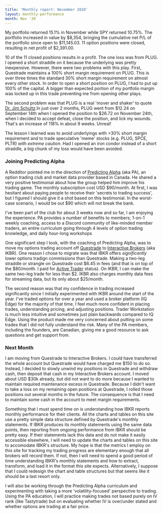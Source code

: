 ```yaml
---
title: 'Monthly report: November 2020'
layout: monthly-performance
month: Nov '20
---
```


My portfolio returned 15.1% in November while SPY returned 10.75%. The portfolio increased in value by $8,354, bringing the cumulative net P/L of the portfolio since open to $11,145.03. 11 option positions were closed, resulting in net profit of $2,391.00.

10 of the 11 closed positions results in a profit. The one loss was from PLUG. I opened a short straddle on it because the underlying was pretty inexpensive. However, there were two problems with this play. First, Questrade maintains a 100% short margin requirement on PLUG. This is over three times the standard 30% short margin requirement on almost every other stock. In order to open a short position on PLUG, I had to put up 100% of the capital. A bigger than expected portion of my portfolio margin was locked up in this trade preventing me from opening other plays.

The second problem was that PLUG is a real 'mover and shaker' to quote [Dr. Jim Schultz](https://www.tastytrade.com/tt/bio/jim-schultz).In just over 2 months, PLUG went from $12.24 on September 14th when I opened the position to $26.72 on November 24th, when I decided to accept defeat, close the position, and lick my wounds. That's an increase of 118% in about 9 weeks. Unreal!

The lesson I learned was to avoid underlyings with >30% short margin requirement and to trade speculative 'meme' stocks (e.g. PLUG, SPCE, PLTR) _with extreme caution_. Had I opened an iron condor instead of a short straddle, a big chunk of my loss would have been avoided.

### Joining Predicting Alpha

A Redditor pointed me in the direction of [Predicting Alpha](https://www.predictingalpha.com) (aka PA), an option trading club and market data provider based in Canada. He shared a very positive testimonial about how the group helped him improve his trading game. The monthly subscription cost USD $90/month. At first, I was hesitant about paying people to receive their 'secrets to trading success', but I figured I should give it a shot based on this testimonial. In the worst-case scenario, I would be out $90 which will not break the bank.

I've been part of the club for about 3 weeks now and so far, I am enjoying the experience. PA provides a number of benefits to members; 1-on-1 weekly coaching, access to a Discord community of like-minded member traders, an entire curriculum going through 4 levels of option trading knowledge, and daily hour-long workshops  

One significant step I took, with the coaching of Predicting Alpha, was to move my options trading account off [Questrade](https://www.questrade.com) to [Interactive Brokers](https://www.interactivebrokers.ca) (aka IKBR). One reason I chose to migrate was that IBKR offers _significantly_ lower options tradign commissions than Questrade. Making a two-leg straddle or strangle on Questrade cost $6.45 in fees (and that is on top of the $80/month. I paid for [Active Trader](https://www.questrade.com/pricing/self-directed-commissions-plans-fees/active-trader) status). On IKBR, I can make the same two-leg trade for less than $2. IKBR also charges monthly data fees for streaming data, but its only about $25/month.

The second reason was that my confidence in trading increased significantly since I initially experimented with IKBR around the start of the year. I've traded options for over a year and used a broker platform (IQ Edge) for the majority of that time, I feel much more confident in placing trades, understanding pricing, and adjusting positions. Trader Workstation is much less intuitive and sometimes just plain backwards compared to IQ Edge. Using the product made me very concerned about putting on some trades that I did not fully understand the risk. Many of the PA members, including the founders, are Canadian, giving me a good resource to ask questions and get support from.

### Next Month

I am moving from Questrade to Interactive Brokers. I could have transferred the whole account but Questrade would have charged me $150 to do so. Instead, I decided to slowly unwind my positions in Questrade and withdraw cash, then deposit that cash in my Interactive Brokers account. I moved about USD $30k already, but did not want to do more because I wanted to maintain required maintenance excess in Questrade. Because I didn't want to take a loss on my remaining open positions at Questrade, I rolled those positions out several months in the future. The consequence is that I need to maintain some cash in the account to meet margin requirements.

Something that I must spend time on is understanding how IBKR reports monthly performance for their clients. All the charts and tables on this site use a pretty simple data structure defined by Questrade's monthly statements. If IBKR produces its monthly statements using the same data points, then reporting from ongoing performance from IBKR should be pretty easy. If their statements lack this data and do not make it easily accessible elsewhere, I will need to update the charts and tables on this site to accomodate IBKR's structure. My hope is that the metrics I employ on this site for tracking my trading progress are elementary enough that all brokers will record them. If not, then I will need to spend a good period of time understanding IBKR's monthly statements and how to extract, transform, and load it in the format this site expects. Alternatively, I suppose that I could redesign the chart and table structures but that seems like it should be a last resort only.

I will also be working through the Predicting Alpha curriculum and experimenting with taking a more 'volatility-focused' perspective to trading. Using the PA education, I will practice making trades not based purely on IV rank (like Tastytrade) but on evaluating whether IV is over/under stated and whether options are trading at a fair price.
